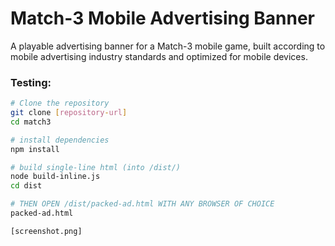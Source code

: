 # Match-3 Mobile Advertising Banner

A playable advertising banner for a Match-3 mobile game, built according to mobile advertising industry standards and optimized for mobile devices.

### Testing:
```bash
# Clone the repository
git clone [repository-url]
cd match3

# install dependencies
npm install

# build single-line html (into /dist/)
node build-inline.js
cd dist

# THEN OPEN /dist/packed-ad.html WITH ANY BROWSER OF CHOICE
packed-ad.html

[screenshot.png]
